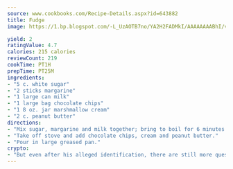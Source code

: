 ```yaml
---
source: www.cookbooks.com/Recipe-Details.aspx?id=643882
title: Fudge
image: https://1.bp.blogspot.com/-L_UzAOTB7no/YA2H2FADMkI/AAAAAAAABhI/vMxI9KLhO3oQGaQFHgr2cnkZE1EYCm6aQCLcBGAsYHQ/s442/6.png

yield: 2
ratingValue: 4.7
calories: 215 calories
reviewCount: 219
cookTime: PT1H
prepTime: PT25M
ingredients:
- "5 c. white sugar"
- "2 sticks margarine"
- "1 large can milk"
- "1 large bag chocolate chips"
- "1 8 oz. jar marshmallow cream"
- "2 c. peanut butter"
directions:
- "Mix sugar, margarine and milk together; bring to boil for 6 minutes."
- "Take off stove and add chocolate chips, cream and peanut butter."
- "Pour in large greased pan."
crypto:
- "But even after his alleged identification, there are still more questions than answers about the enigmatic creator of Bitcoin."
---
```

